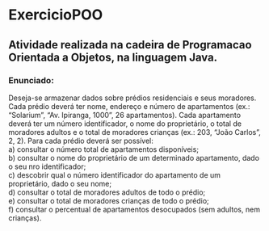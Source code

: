 # ExercicioPOO
## Atividade realizada na cadeira de Programacao Orientada a Objetos, na linguagem Java.

### Enunciado:

<html>
 <head></head>
 <body>
Deseja-se armazenar dados sobre prédios residenciais e seus moradores. Cada prédio deverá ter nome,
endereço e número de apartamentos (ex.: “Solarium”, “Av. Ipiranga, 1000”, 26 apartamentos). Cada
apartamento deverá ter um número identificador, o nome do proprietário, o total de moradores adultos e o
total de moradores crianças (ex.: 203, “João Carlos”, 2, 2).
Para cada prédio deverá ser possível:<br/>
a) consultar o número total de apartamentos disponíveis;<br/>
b) consultar o nome do proprietário de um determinado apartamento, dado o seu nro identificador;<br/>
c) descobrir qual o número identificador do apartamento de um proprietário, dado o seu nome;<br/>
d) consultar o total de moradores adultos de todo o prédio;<br/>
e) consultar o total de moradores crianças de todo o prédio;<br/>
f) consultar o percentual de apartamentos desocupados (sem adultos, nem crianças).<br/>
 </body>
</html>

